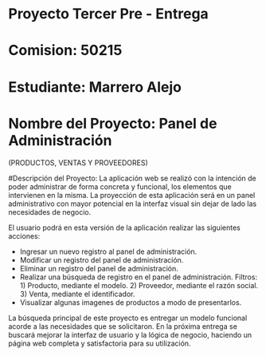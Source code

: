 # Proyecto Tercer Pre - Entrega 
# Comision: 50215
# Estudiante: Marrero Alejo

# Nombre del Proyecto: Panel de Administración 
(PRODUCTOS, VENTAS Y PROVEEDORES)

#Descripción del Proyecto:
La aplicación web se realizó con la intención de poder administrar de forma concreta y funcional, los elementos que intervienen en la misma.
La proyección de esta aplicación será en un panel administrativo con mayor potencial en la interfaz visual sin dejar de lado las necesidades de negocio.

El usuario podrá en esta versión de la aplicación realizar las siguientes acciones:
- Ingresar un nuevo registro al panel de administración.
- Modificar un registro del panel de administración.
- Eliminar un registro del panel de administración.
- Realizar una búsqueda de registro en el panel de administración.
  Filtros: 1) Producto, mediante el modelo.
           2) Proveedor, mediante el razón social.
           3) Venta, mediante el identificador.
- Visualizar algunas imagenes de productos a modo de presentarlos.


La búsqueda principal de este proyecto es entregar un modelo funcional acorde a las necesidades que se solicitaron.
En la próxima entrega se buscará mejorar la interfaz de usuario y la lógica de negocio, haciendo un página web completa y satisfactoria para su utilización.
